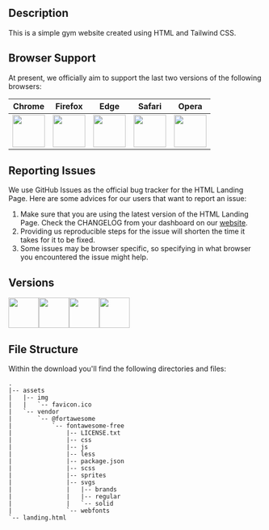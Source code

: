


## Description
This is a simple gym website created using HTML and Tailwind CSS.

## Browser Support

At present, we officially aim to support the last two versions of the following browsers:

| Chrome | Firefox | Edge | Safari | Opera |
|:---:|:---:|:---:|:---:|:---:|
| <img src="https://github.com/creativetimofficial/public-assets/blob/master/logos/chrome-logo.png?raw=true" width="64" height="64"> | <img src="https://raw.githubusercontent.com/creativetimofficial/public-assets/master/logos/firefox-logo.png" width="64" height="64"> | <img src="https://raw.githubusercontent.com/creativetimofficial/public-assets/master/logos/edge-logo.png" width="64" height="64"> | <img src="https://raw.githubusercontent.com/creativetimofficial/public-assets/master/logos/safari-logo.png" width="64" height="64"> | <img src="https://raw.githubusercontent.com/creativetimofficial/public-assets/master/logos/opera-logo.png" width="64" height="64"> |

## Reporting Issues

We use GitHub Issues as the official bug tracker for the HTML Landing Page. Here are some advices for our users that want to report an issue:

1. Make sure that you are using the latest version of the HTML Landing Page. Check the CHANGELOG from your dashboard on our <a href="https://www.creative-tim.com/?ref=hlp-tsk-readme" target="_blank">website</a>.
2. Providing us reproducible steps for the issue will shorten the time it takes for it to be fixed.
3. Some issues may be browser specific, so specifying in what browser you encountered the issue might help.

## Versions

<a href="https://github.com/creativetimofficial/tailwind-starter-kit/tree/master/Landing%20Page/angular-landing-page?ref=alp-tsk-readme" target="_blank"><img src="https://github.com/creativetimofficial/public-assets/blob/master/logos/angular-logo.jpg?raw=true" width="60" height="60" /></a><a href="https://github.com/creativetimofficial/tailwind-starter-kit/tree/master/Landing%20Page/html-landing-page?ref=alp-tsk-readme" target="_blank"><img src="https://github.com/creativetimofficial/public-assets/blob/master/logos/html-logo.jpg?raw=true" width="60" height="60" /></a><a href="https://github.com/creativetimofficial/tailwind-starter-kit/tree/master/Landing%20Page/react-landing-page?ref=alp-tsk-readme" target="_blank"><img src="https://github.com/creativetimofficial/public-assets/blob/master/logos/react-logo.jpg?raw=true" width="60" height="60" /></a><a href="https://github.com/creativetimofficial/tailwind-starter-kit/tree/master/Landing%20Page/vuejs-landing-page?ref=alp-tsk-readme" target="_blank"><img src="https://github.com/creativetimofficial/public-assets/blob/master/logos/vue-logo.jpg?raw=true" width="60" height="60" /></a>


## File Structure
Within the download you'll find the following directories and files:

```
.
|-- assets
|   |-- img
|   |   `-- favicon.ico
|   `-- vendor
|       `-- @fortawesome
|           `-- fontawesome-free
|               |-- LICENSE.txt
|               |-- css
|               |-- js
|               |-- less
|               |-- package.json
|               |-- scss
|               |-- sprites
|               |-- svgs
|               |   |-- brands
|               |   |-- regular
|               |   `-- solid
|               `-- webfonts
`-- landing.html
```
